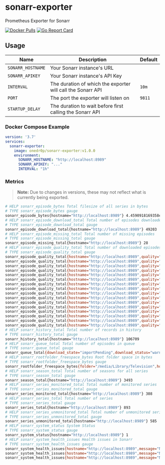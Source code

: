 # sonarr-exporter

Prometheus Exporter for Sonarr

[![Docker Pulls](https://img.shields.io/docker/pulls/onedr0p/sonarr-exporter)](https://hub.docker.com/r/onedr0p/sonarr-exporter) [![Go Report Card](https://goreportcard.com/badge/github.com/onedr0p/sonarr-exporter)](https://goreportcard.com/report/github.com/onedr0p/sonarr-exporter)

## Usage

|Name             |Description                                                  |Default|
|-----------------|-------------------------------------------------------------|-------|
|`SONARR_HOSTNAME`|Your Sonarr instance's URL                                   |       |
|`SONARR_APIKEY`  |Your Sonarr instance's API Key                               |       |
|`INTERVAL`       |The duration of which the exporter will call the Sonarr API  |`10m`  |
|`PORT`           |The port the exporter will listen on                         |`9811` |
|`STARTUP_DELAY`  |The duration to wait before first calling the Sonarr API     |       |

### Docker Compose Example

```yaml
version: '3.7'
services:
  sonarr-exporter:
    image: onedr0p/sonarr-exporter:v1.0.0
    environment:
      SONARR_HOSTNAME: "http://localhost:8989"
      SONARR_APIKEY: "..."
      INTERVAL: "1h"
```

### Metrics

> **Note:** Due to changes in versions, these may not reflect what is currently being exported.

```bash
# HELP sonarr_episode_bytes Total filesize of all series in bytes
# TYPE sonarr_episode_bytes gauge
sonarr_episode_bytes{hostname="http://localhost:8989"} 4.4590918169358e+13
# HELP sonarr_episode_download_total Total number of episodes downloaded for all series
# TYPE sonarr_episode_download_total gauge
sonarr_episode_download_total{hostname="http://localhost:8989"} 49203
# HELP sonarr_episode_missing_total Total number of missing episodes
# TYPE sonarr_episode_missing_total gauge
sonarr_episode_missing_total{hostname="http://localhost:8989"} 28
# HELP sonarr_episode_quality_total Total number of downloaded episodes by quality
# TYPE sonarr_episode_quality_total gauge
sonarr_episode_quality_total{hostname="http://localhost:8989",quality="Bluray-1080p"} 4876
sonarr_episode_quality_total{hostname="http://localhost:8989",quality="Bluray-1080p Remux"} 6
sonarr_episode_quality_total{hostname="http://localhost:8989",quality="Bluray-2160p Remux"} 1
sonarr_episode_quality_total{hostname="http://localhost:8989",quality="Bluray-480p"} 2059
sonarr_episode_quality_total{hostname="http://localhost:8989",quality="Bluray-720p"} 705
sonarr_episode_quality_total{hostname="http://localhost:8989",quality="DVD"} 13710
sonarr_episode_quality_total{hostname="http://localhost:8989",quality="HDTV-1080p"} 1172
sonarr_episode_quality_total{hostname="http://localhost:8989",quality="HDTV-720p"} 1682
sonarr_episode_quality_total{hostname="http://localhost:8989",quality="Raw-HD"} 2
sonarr_episode_quality_total{hostname="http://localhost:8989",quality="SDTV"} 7518
sonarr_episode_quality_total{hostname="http://localhost:8989",quality="WEBDL-1080p"} 8797
sonarr_episode_quality_total{hostname="http://localhost:8989",quality="WEBDL-480p"} 4302
sonarr_episode_quality_total{hostname="http://localhost:8989",quality="WEBDL-720p"} 1780
sonarr_episode_quality_total{hostname="http://localhost:8989",quality="WEBRip-1080p"} 297
sonarr_episode_quality_total{hostname="http://localhost:8989",quality="WEBRip-480p"} 535
sonarr_episode_quality_total{hostname="http://localhost:8989",quality="WEBRip-720p"} 364
# HELP sonarr_history_total Total number of records in history
# TYPE sonarr_history_total gauge
sonarr_history_total{hostname="http://localhost:8989"} 106709
# HELP sonarr_queue_total Total number of episodes in queue
# TYPE sonarr_queue_total gauge
sonarr_queue_total{download_state="importPending",download_status="warning",hostname="http://localhost:8989",status="completed"} 11
# HELP sonarr_rootfolder_freespace_bytes Root folder space in bytes
# TYPE sonarr_rootfolder_freespace_bytes gauge
sonarr_rootfolder_freespace_bytes{folder="/media/Library/Television",hostname="http://localhost:8989"} 2.4969883779072e+13
# HELP sonarr_season_total Total number of seasons for all series
# TYPE sonarr_season_total gauge
sonarr_season_total{hostname="http://localhost:8989"} 3493
# HELP sonarr_series_monitored_total Total number of monitored series
# TYPE sonarr_series_monitored_total gauge
sonarr_series_monitored_total{hostname="http://localhost:8989"} 308
# HELP sonarr_series_total Total number of series
# TYPE sonarr_series_total gauge
sonarr_series_total{hostname="http://localhost:8989"} 893
# HELP sonarr_series_unmonitored_total Total number of unmonitored series
# TYPE sonarr_series_unmonitored_total gauge
sonarr_series_unmonitored_total{hostname="http://localhost:8989"} 585
# HELP sonarr_system_status System Status
# TYPE sonarr_system_status gauge
sonarr_system_status{hostname="http://localhost:8989"} 1
# HELP sonarr_system_health_issues Health issues in Sonarr
# TYPE sonarr_system_health_issues gauge
sonarr_system_health_issues{hostname="http://localhost:8989",message="No download client is available",type="warning",wikiurl="https://github.com/Sonarr/Sonarr/wiki/Health-checks#no-download-client-is-available"} 1
sonarr_system_health_issues{hostname="http://localhost:8989",message="No indexers available with Automatic Search enabled, Sonarr will not provide any automatic search results",type="warning",wikiurl="https://github.com/Sonarr/Sonarr/wiki/Health-checks#no-indexers-available-with-automatic-search-enabled-sonarr-will-not-provide-any-automatic-search-results"} 1
sonarr_system_health_issues{hostname="http://localhost:8989",message="No indexers available with RSS sync enabled, Sonarr will not grab new releases automatically",type="error",wikiurl="https://github.com/Sonarr/Sonarr/wiki/Health-checks#no-indexers-available-with-rss-sync-enabled-sonarr-will-not-grab-new-releases-automatically"} 1
```
